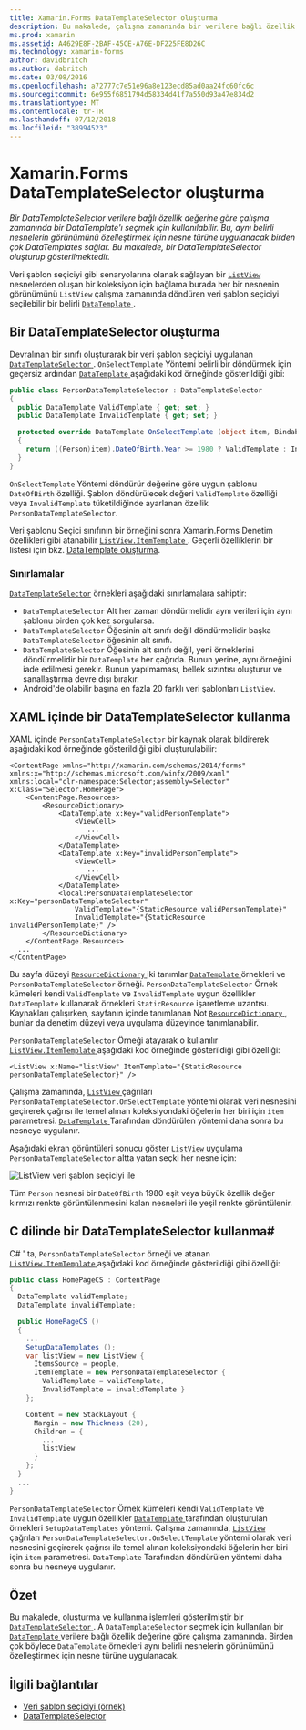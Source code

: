 ```yaml
---
title: Xamarin.Forms DataTemplateSelector oluşturma
description: Bu makalede, çalışma zamanında bir verilere bağlı özellik değerine göre bir DataTemplate'ı seçmek için kullanılan bir DataTemplateSelector oluşturup gösterilmektedir.
ms.prod: xamarin
ms.assetid: A4629E8F-2BAF-45CE-A76E-DF225FE8D26C
ms.technology: xamarin-forms
author: davidbritch
ms.author: dabritch
ms.date: 03/08/2016
ms.openlocfilehash: a72777c7e51e96a8e123ecd85ad0aa24fc60fc6c
ms.sourcegitcommit: 6e955f6851794d58334d41f7a550d93a47e834d2
ms.translationtype: MT
ms.contentlocale: tr-TR
ms.lasthandoff: 07/12/2018
ms.locfileid: "38994523"
---
```

# <a name="creating-a-xamarinforms-datatemplateselector"></a>Xamarin.Forms DataTemplateSelector oluşturma

_Bir DataTemplateSelector verilere bağlı özellik değerine göre çalışma zamanında bir DataTemplate'ı seçmek için kullanılabilir. Bu, aynı belirli nesnelerin görünümünü özelleştirmek için nesne türüne uygulanacak birden çok DataTemplates sağlar. Bu makalede, bir DataTemplateSelector oluşturup gösterilmektedir._

Veri şablon seçiciyi gibi senaryolarına olanak sağlayan bir [ `ListView` ](xref:Xamarin.Forms.ListView) nesnelerden oluşan bir koleksiyon için bağlama burada her bir nesnenin görünümünü `ListView` çalışma zamanında döndüren veri şablon seçiciyi seçilebilir bir belirli [ `DataTemplate` ](xref:Xamarin.Forms.DataTemplate).

## <a name="creating-a-datatemplateselector"></a>Bir DataTemplateSelector oluşturma

Devralınan bir sınıfı oluşturarak bir veri şablon seçiciyi uygulanan [ `DataTemplateSelector` ](xref:Xamarin.Forms.DataTemplateSelector). `OnSelectTemplate` Yöntemi belirli bir döndürmek için geçersiz ardından [ `DataTemplate` ](xref:Xamarin.Forms.DataTemplate)aşağıdaki kod örneğinde gösterildiği gibi:

```csharp
public class PersonDataTemplateSelector : DataTemplateSelector
{
  public DataTemplate ValidTemplate { get; set; }
  public DataTemplate InvalidTemplate { get; set; }

  protected override DataTemplate OnSelectTemplate (object item, BindableObject container)
  {
    return ((Person)item).DateOfBirth.Year >= 1980 ? ValidTemplate : InvalidTemplate;
  }
}
```

`OnSelectTemplate` Yöntemi döndürür değerine göre uygun şablonu `DateOfBirth` özelliği. Şablon döndürülecek değeri `ValidTemplate` özelliği veya `InvalidTemplate` tüketildiğinde ayarlanan özellik `PersonDataTemplateSelector`.

Veri şablonu Seçici sınıfının bir örneğini sonra Xamarin.Forms Denetim özellikleri gibi atanabilir [ `ListView.ItemTemplate` ](xref:Xamarin.Forms.ItemsView`1). Geçerli özelliklerin bir listesi için bkz. [DataTemplate oluşturma](~/xamarin-forms/app-fundamentals/templates/data-templates/creating.md).

### <a name="limitations"></a>Sınırlamalar

[`DataTemplateSelector`](xref:Xamarin.Forms.DataTemplateSelector) örnekleri aşağıdaki sınırlamalara sahiptir:

- `DataTemplateSelector` Alt her zaman döndürmelidir aynı verileri için aynı şablonu birden çok kez sorgularsa.
- `DataTemplateSelector` Öğesinin alt sınıfı değil döndürmelidir başka `DataTemplateSelector` öğesinin alt sınıfı.
- `DataTemplateSelector` Öğesinin alt sınıfı değil, yeni örneklerini döndürmelidir bir `DataTemplate` her çağrıda. Bunun yerine, aynı örneğini iade edilmesi gerekir. Bunun yapılmaması, bellek sızıntısı oluşturur ve sanallaştırma devre dışı bırakır.
- Android'de olabilir başına en fazla 20 farklı veri şablonları `ListView`.

## <a name="consuming-a-datatemplateselector-in-xaml"></a>XAML içinde bir DataTemplateSelector kullanma

XAML içinde `PersonDataTemplateSelector` bir kaynak olarak bildirerek aşağıdaki kod örneğinde gösterildiği gibi oluşturulabilir:

```xaml
<ContentPage xmlns="http://xamarin.com/schemas/2014/forms" xmlns:x="http://schemas.microsoft.com/winfx/2009/xaml" xmlns:local="clr-namespace:Selector;assembly=Selector" x:Class="Selector.HomePage">
    <ContentPage.Resources>
        <ResourceDictionary>
            <DataTemplate x:Key="validPersonTemplate">
                <ViewCell>
                   ...
                </ViewCell>
            </DataTemplate>
            <DataTemplate x:Key="invalidPersonTemplate">
                <ViewCell>
                   ...
                </ViewCell>
            </DataTemplate>
            <local:PersonDataTemplateSelector x:Key="personDataTemplateSelector"
                ValidTemplate="{StaticResource validPersonTemplate}"
                InvalidTemplate="{StaticResource invalidPersonTemplate}" />
        </ResourceDictionary>
    </ContentPage.Resources>
  ...
</ContentPage>
```

Bu sayfa düzeyi [ `ResourceDictionary` ](xref:Xamarin.Forms.ResourceDictionary) iki tanımlar [ `DataTemplate` ](xref:Xamarin.Forms.DataTemplate) örnekleri ve `PersonDataTemplateSelector` örneği. `PersonDataTemplateSelector` Örnek kümeleri kendi `ValidTemplate` ve `InvalidTemplate` uygun özellikler `DataTemplate` kullanarak örnekleri `StaticResource` işaretleme uzantısı. Kaynakları çalışırken, sayfanın içinde tanımlanan Not [ `ResourceDictionary` ](xref:Xamarin.Forms.ResourceDictionary), bunlar da denetim düzeyi veya uygulama düzeyinde tanımlanabilir.

`PersonDataTemplateSelector` Örneği atayarak o kullanılır [ `ListView.ItemTemplate` ](xref:Xamarin.Forms.ItemsView`1) aşağıdaki kod örneğinde gösterildiği gibi özelliği:

```xaml
<ListView x:Name="listView" ItemTemplate="{StaticResource personDataTemplateSelector}" />
```

Çalışma zamanında, [ `ListView` ](xref:Xamarin.Forms.ListView) çağrıları `PersonDataTemplateSelector.OnSelectTemplate` yöntemi olarak veri nesnesini geçirerek çağrısı ile temel alınan koleksiyondaki öğelerin her biri için `item` parametresi. [ `DataTemplate` ](xref:Xamarin.Forms.DataTemplate) Tarafından döndürülen yöntemi daha sonra bu nesneye uygulanır.

Aşağıdaki ekran görüntüleri sonucu göster [ `ListView` ](xref:Xamarin.Forms.ListView) uygulama `PersonDataTemplateSelector` altta yatan seçki her nesne için:

![](selector-images/data-template-selector.png "ListView veri şablon seçiciyi ile")

Tüm `Person` nesnesi bir `DateOfBirth` 1980 eşit veya büyük özellik değer kırmızı renkte görüntülenmesini kalan nesneleri ile yeşil renkte görüntülenir.

## <a name="consuming-a-datatemplateselector-in-cnum"></a>C dilinde bir DataTemplateSelector kullanma&num;

C# ' ta, `PersonDataTemplateSelector` örneği ve atanan [ `ListView.ItemTemplate` ](xref:Xamarin.Forms.ItemsView`1) aşağıdaki kod örneğinde gösterildiği gibi özelliği:

```csharp
public class HomePageCS : ContentPage
{
  DataTemplate validTemplate;
  DataTemplate invalidTemplate;

  public HomePageCS ()
  {
    ...
    SetupDataTemplates ();
    var listView = new ListView {
      ItemsSource = people,
      ItemTemplate = new PersonDataTemplateSelector {
        ValidTemplate = validTemplate,
        InvalidTemplate = invalidTemplate }
    };

    Content = new StackLayout {
      Margin = new Thickness (20),
      Children = {
        ...
        listView
      }
    };
  }
  ...  
}
```

`PersonDataTemplateSelector` Örnek kümeleri kendi `ValidTemplate` ve `InvalidTemplate` uygun özellikler [ `DataTemplate` ](xref:Xamarin.Forms.DataTemplate) tarafından oluşturulan örnekleri `SetupDataTemplates` yöntemi. Çalışma zamanında, [ `ListView` ](xref:Xamarin.Forms.ListView) çağrıları `PersonDataTemplateSelector.OnSelectTemplate` yöntemi olarak veri nesnesini geçirerek çağrısı ile temel alınan koleksiyondaki öğelerin her biri için `item` parametresi. `DataTemplate` Tarafından döndürülen yöntemi daha sonra bu nesneye uygulanır.

## <a name="summary"></a>Özet

Bu makalede, oluşturma ve kullanma işlemleri gösterilmiştir bir [ `DataTemplateSelector` ](xref:Xamarin.Forms.DataTemplateSelector). A `DataTemplateSelector` seçmek için kullanılan bir [ `DataTemplate` ](xref:Xamarin.Forms.DataTemplate) verilere bağlı özellik değerine göre çalışma zamanında. Birden çok böylece `DataTemplate` örnekleri aynı belirli nesnelerin görünümünü özelleştirmek için nesne türüne uygulanacak.


## <a name="related-links"></a>İlgili bağlantılar

- [Veri şablon seçiciyi (örnek)](https://developer.xamarin.com/samples/xamarin-forms/templates/datatemplateselector/)
- [DataTemplateSelector](xref:Xamarin.Forms.DataTemplateSelector)
